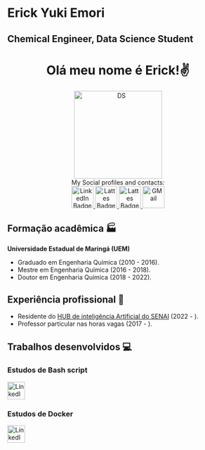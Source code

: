 
# Erick Yuki Emori
## Chemical Engineer, Data Science Student
<div align="center">
    
# Olá meu nome é Erick!:v:
    
</div>
<div id="main" align="center">
    <img src="https://cdn-icons-png.flaticon.com/512/2029/2029249.png" alt="DS" width = 200/><br /> 
    My Social profiles and contacts:
</div>
<div id="badges" align="center">
  <a href="https://www.linkedin.com/in/erick-emori-9016b6b3/">
  <img src="https://cdn-icons-png.flaticon.com/512/174/174857.png" alt="LinkedIn Badge" width = 50/>
  </a>
  <a href="http://lattes.cnpq.br/6139643584210774">
  <img src="http://paginapessoal.utfpr.edu.br/jlrebelatto/icon_Lattest.png/image" alt="Lattes Badge" width = 50/>
</a>
  <a href="https://www.instagram.com/erickyukiemori/">
  <img src="https://upload.wikimedia.org/wikipedia/commons/thumb/a/a5/Instagram_icon.png/600px-Instagram_icon.png" alt="Lattes Badge" width = 50/>
</a>
    <a href="mailto:erickyukiemori@gmail.com">
    <img src="https://cdn-icons-png.flaticon.com/512/5968/5968534.png" alt="GMail" width = 50/>
</a>
</div>


## Formação acadêmica :factory:
**Universidade Estadual de Maringá (UEM)**  
* Graduado em Engenharia Química (2010 - 2016).  
* Mestre em Engenharia Química (2016 - 2018).  
* Doutor em Engenharia Química (2018 - 2022). 

## Experiência profissional :brain:
* Residente do [HUB de inteligência Artificial do SENAI](https://www.senaipr.org.br/tecnologiaeinovacao/nossarede/hubia/) (2022 - ).
* Professor particular nas horas vagas (2017 - ).

## Trabalhos desenvolvidos :computer:

### Estudos de Bash script 
<div id="badges" align="left">
  <a href="https://github.com/Erickemori/StudyProjects/tree/main/Modulo_01">
  <img src="https://cdn3.iconfinder.com/data/icons/developer-files-2-add-on/48/v-55-512.png" alt="LinkedIn Badge" width = 40/>
</a></div>
    
### Estudos de Docker
<div id="badges" align="left">
  <a href="https://github.com/Erickemori/StudyProjects/tree/main/Modulo_02/Docker/Dockerfile">
  <img src="https://www.docker.com/wp-content/uploads/2022/03/vertical-logo-monochromatic.png" alt="LinkedIn Badge" width = 40/>
</a>

